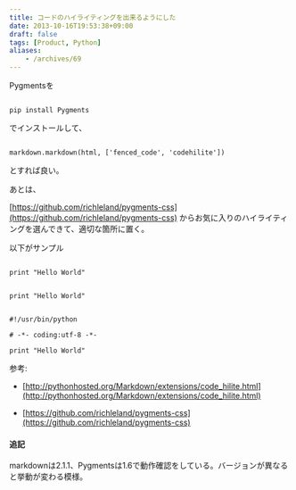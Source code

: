 ```yaml
---
title: コードのハイライティングを出来るようにした
date: 2013-10-16T19:53:38+09:00
draft: false
tags: [Product, Python]
aliases:
    - /archives/69
---
```


Pygmentsを

~~~~

pip install Pygments

~~~~

でインストールして、

~~~~{.python}

markdown.markdown(html, ['fenced_code', 'codehilite'])

~~~~

とすれば良い。

あとは、

 [https://github.com/richleland/pygments-css](https://github.com/richleland/pygments-css) からお気に入りのハイライティングを選んできて、適切な箇所に置く。





以下がサンプル

~~~~

print "Hello World"

~~~~



~~~~{.python}

print "Hello World"

~~~~



~~~~

#!/usr/bin/python

# -*- coding:utf-8 -*-

print "Hello World"

~~~~



参考:



* [http://pythonhosted.org/Markdown/extensions/code_hilite.html](http://pythonhosted.org/Markdown/extensions/code_hilite.html)

* [https://github.com/richleland/pygments-css](https://github.com/richleland/pygments-css) 





#### 追記

markdownは2.1.1、Pygmentsは1.6で動作確認をしている。バージョンが異なると挙動が変わる模様。



